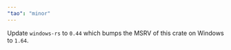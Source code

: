 ```yaml
---
"tao": "minor"
---
```


Update `windows-rs` to `0.44` which bumps the MSRV of this crate on Windows to `1.64`.
